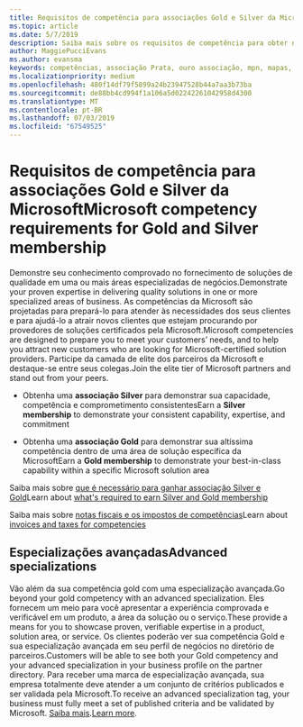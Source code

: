 ```yaml
---
title: Requisitos de competência para associações Gold e Silver da Microsoft | Partner Center
ms.topic: article
ms.date: 5/7/2019
description: Saiba mais sobre os requisitos de competência para obter níveis de associação Gold e Silver.
author: MaggiePucciEvans
ms.author: evansma
keywords: competências, associação Prata, ouro associação, mpn, mapas, proficiência, Microsoft Partner Network, associação de rede avançado especializações
ms.localizationpriority: medium
ms.openlocfilehash: 480f14df79f5899a24b23947528b44a7aa3b73ba
ms.sourcegitcommit: de88bb4cd994f1a106a5d02242261042958d4300
ms.translationtype: MT
ms.contentlocale: pt-BR
ms.lasthandoff: 07/03/2019
ms.locfileid: "67549525"
---
```

# <a name="microsoft-competency-requirements-for-gold-and-silver-membership"></a><span data-ttu-id="a865c-104">Requisitos de competência para associações Gold e Silver da Microsoft</span><span class="sxs-lookup"><span data-stu-id="a865c-104">Microsoft competency requirements for Gold and Silver membership</span></span>


<span data-ttu-id="a865c-105">Demonstre seu conhecimento comprovado no fornecimento de soluções de qualidade em uma ou mais áreas especializadas de negócios.</span><span class="sxs-lookup"><span data-stu-id="a865c-105">Demonstrate your proven expertise in delivering quality solutions in one or more specialized areas of business.</span></span> <span data-ttu-id="a865c-106">As competências da Microsoft são projetadas para prepará-lo para atender às necessidades dos seus clientes e para ajudá-lo a atrair novos clientes que estejam procurando por provedores de soluções certificados pela Microsoft.</span><span class="sxs-lookup"><span data-stu-id="a865c-106">Microsoft competencies are designed to prepare you to meet your customers’ needs, and to help you attract new customers who are looking for Microsoft-certified solution providers.</span></span> <span data-ttu-id="a865c-107">Participe da camada de elite dos parceiros da Microsoft e destaque-se entre seus colegas.</span><span class="sxs-lookup"><span data-stu-id="a865c-107">Join the elite tier of Microsoft partners and stand out from your peers.</span></span>

- <span data-ttu-id="a865c-108">Obtenha uma **associação Silver** para demonstrar sua capacidade, competência e comprometimento consistentes</span><span class="sxs-lookup"><span data-stu-id="a865c-108">Earn a **Silver membership** to demonstrate your consistent capability, expertise, and commitment</span></span>

- <span data-ttu-id="a865c-109">Obtenha uma **associação Gold** para demonstrar sua altíssima competência dentro de uma área de solução específica da Microsoft</span><span class="sxs-lookup"><span data-stu-id="a865c-109">Earn a **Gold membership** to demonstrate your best-in-class capability within a specific Microsoft solution area</span></span>

<span data-ttu-id="a865c-110">Saiba mais sobre [que é necessário para ganhar associação Silver e Gold](https://partner.microsoft.com/membership/competencies)</span><span class="sxs-lookup"><span data-stu-id="a865c-110">Learn about [what's required to earn Silver and Gold membership](https://partner.microsoft.com/membership/competencies)</span></span>

<span data-ttu-id="a865c-111">Saiba mais sobre [notas fiscais e os impostos de competências](mpn-view-print-maps-invoice.md)</span><span class="sxs-lookup"><span data-stu-id="a865c-111">Learn about [invoices and taxes for competencies](mpn-view-print-maps-invoice.md)</span></span>

## <a name="advanced-specializations"></a><span data-ttu-id="a865c-112">Especializações avançadas</span><span class="sxs-lookup"><span data-stu-id="a865c-112">Advanced specializations</span></span>

<span data-ttu-id="a865c-113">Vão além da sua competência gold com uma especialização avançada.</span><span class="sxs-lookup"><span data-stu-id="a865c-113">Go beyond your gold competency with an advanced specialization.</span></span> <span data-ttu-id="a865c-114">Eles fornecem um meio para você apresentar a experiência comprovada e verificável em um produto, a área da solução ou o serviço.</span><span class="sxs-lookup"><span data-stu-id="a865c-114">These provide a means for you to showcase proven, verifiable expertise in a product, solution area, or service.</span></span> <span data-ttu-id="a865c-115">Os clientes poderão ver sua competência Gold e sua especialização avançada em seu perfil de negócios no diretório de parceiros.</span><span class="sxs-lookup"><span data-stu-id="a865c-115">Customers will be able to see both your Gold competency and your advanced specialization in your business profile on the partner directory.</span></span> <span data-ttu-id="a865c-116">Para receber uma marca de especialização avançada, sua empresa totalmente deve atender a um conjunto de critérios publicados e ser validada pela Microsoft.</span><span class="sxs-lookup"><span data-stu-id="a865c-116">To receive an advanced specialization tag, your business must fully meet a set of published criteria and be validated by Microsoft.</span></span> <span data-ttu-id="a865c-117">[Saiba mais](https://partner.microsoft.com/en-us/membership/competencies#tab-content-2).</span><span class="sxs-lookup"><span data-stu-id="a865c-117">[Learn more](https://partner.microsoft.com/en-us/membership/competencies#tab-content-2).</span></span> 
